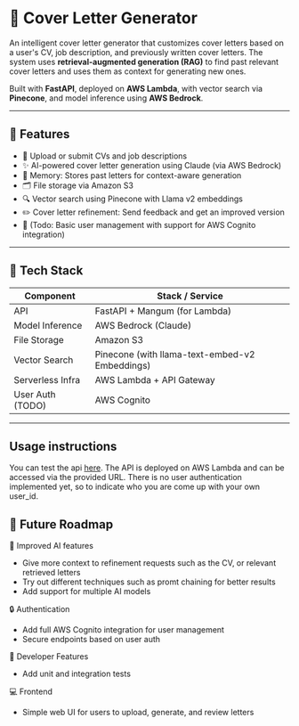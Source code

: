 # 📝 Cover Letter Generator

An intelligent cover letter generator that customizes cover letters based on a user's CV, job description, and previously written cover letters. The system uses **retrieval-augmented generation (RAG)** to find past relevant cover letters and uses them as context for generating new ones.

Built with **FastAPI**, deployed on **AWS Lambda**, with vector search via **Pinecone**, and model inference using **AWS Bedrock**.

---

## 🚀 Features

- 📄 Upload or submit CVs and job descriptions
- ✨ AI-powered cover letter generation using Claude (via AWS Bedrock)
- 🧠 Memory: Stores past letters for context-aware generation
- 🗂️ File storage via Amazon S3
- 🔍 Vector search using Pinecone with Llama v2 embeddings
- ✏️ Cover letter refinement: Send feedback and get an improved version
- 👤 (Todo: Basic user management with support for AWS Cognito integration)

---

## 🧱 Tech Stack

| Component        | Stack / Service                      |
|------------------|--------------------------------------|
| API              | FastAPI + Mangum (for Lambda)        |
| Model Inference  | AWS Bedrock (Claude)                 |
| File Storage     | Amazon S3                            |
| Vector Search    | Pinecone (with llama-text-embed-v2 Embeddings)  |
| Serverless Infra | AWS Lambda + API Gateway             |
| User Auth (TODO) | AWS Cognito                          |

---
## Usage instructions
You can test the api [here](https://mebltwxoio5s546ogy3mjrh5yu0bqdco.lambda-url.eu-north-1.on.aws/docs). The API is deployed on AWS Lambda and can be accessed via the provided URL. There is no user authentication implemented yet, so to indicate who you are come up with your own user_id.

## 🧠 Future Roadmap

🤖 Improved AI features
- Give more context to refinement requests such as the CV, or relevant retrieved letters
- Try out different techniques such as promt chaining for better results
- Add support for multiple AI models

🔒 Authentication
- Add full AWS Cognito integration for user management
- Secure endpoints based on user auth

🧪 Developer Features
- Add unit and integration tests

💻 Frontend
- Simple web UI for users to upload, generate, and review letters